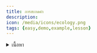 ```yaml
---
title: การสะกดคำ
description: 
icon: /media/icons/ecology.png
tags: {easy,demo,example,lesson}
---
```


<details>
<summary>เนื้อหา</summary>

<details>

<summary>แบบฝึกหัด</summary>

<details>

